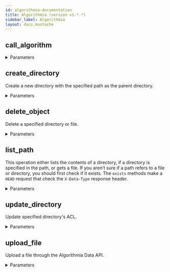 ```yaml
---
id: algorithmia-documentation
title: Algorithmia (version v1.*.*)
sidebar_label: Algorithmia
layout: docs.mustache
---
```


## call_algorithm



<details><summary>Parameters</summary>

### algorithm (required)

Name of the algorithm. If a specific version is required, specify as "{algorithm}/{version}", where version is in the format "1.x.x" and "x" can be the wildcard "*".

**Type:** string

### user (required)

username of the algorithm

**Type:** string

### $body

see sample input for the specific Algorithm from http://algorithmia.com/algorithms

**Type:** string

### output

If "raw", returns the result of the algorithm call without the JSON-RPC wrapper. If the algorithm returned an error then an HTTP 400 status code will be used. If "void", returns immediately and does not wait for the algorithm to run. The result of the algorithm will not be accessible; this is useful in some cases where an algorithm outputs to a data:// file with a long running time.

**Type:** string

**Potential values:** raw, void

### stdout

Indicates algorithm stdout should be returned in the response metadata (ignored unless you are the algorithm owner)

**Type:** boolean

### timeout

Specifies a timeout for the call in seconds.

**Type:** number

</details>

## create_directory

Create a new directory with the specified path as the parent directory.

<details><summary>Parameters</summary>

### connector (required)

The data source: data, dropbox, s3, or a labeled variant (e.g. dropbox+mylabel).

**Type:** string

### path (required)

The path, relative to the root of a given data source.

**Type:** string

### $body

**Type:** object

```json
{
  "name" : "Name of the directory to create",
  "acl" : {
    "read" : [ "string" ]
  }
}
```

</details>

## delete_object

Delete a specified directory or file.

<details><summary>Parameters</summary>

### connector (required)

The data source: data, dropbox, s3, or a labeled variant (e.g. dropbox+mylabel).

**Type:** string

### path (required)

The path, relative to the root of a given data source.

**Type:** string

### force

If true, enables recursive delete of a non-empty directory

**Type:** boolean

</details>

## list_path

This operation either lists the contents of a directory, if a directory is specified in the path, or gets a file. If you aren’t sure if a path refers to a file or directory, you should first check if it exists. The `exists` methods make a `HEAD` request that check the `X-Data-Type` response header.

<details><summary>Parameters</summary>

### connector (required)

The data source: data, dropbox, s3, or a labeled variant (e.g. dropbox+mylabel).

**Type:** string

### path (required)

The path, relative to the root of a given data source.

**Type:** string

### acl

Include the directory ACL in the response.

**Type:** boolean

### marker

Indicates the page of results to return. Only valid when using markers previously returned by this API. If this parameter is omitted then the first page is returned.

**Type:** string

</details>

## update_directory

Update specified directory's ACL.

<details><summary>Parameters</summary>

### connector (required)

The data source: data, dropbox, s3, or a labeled variant (e.g. dropbox+mylabel).

**Type:** string

### path (required)

The path, relative to the root of a given data source.

**Type:** string

### $body

**Type:** object

```json
{
  "acl" : {
    "read" : [ "string" ]
  }
}
```

</details>

## upload_file

Upload a file through the Algorithmia Data API.

<details><summary>Parameters</summary>

### connector (required)

The data source: data, dropbox, s3, or a labeled variant (e.g. dropbox+mylabel).

**Type:** string

### path (required)

The path, relative to the root of a given data source.

**Type:** string

### $body

**Type:** string

</details>

